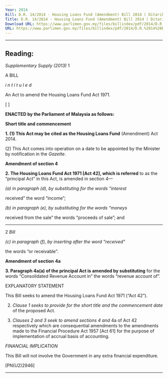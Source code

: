 ```yaml
---
Year: 2014
Bill: D.R. 14/2014 - Housing Loans Fund (Amendment) Bill 2014 ( Ditarik Balik )
Title: D.R. 14/2014 - Housing Loans Fund (Amendment) Bill 2014 ( Ditarik Balik )
Download URL: https://www.parlimen.gov.my/files/billindex/pdf/2014/D.R.%2014%20BI.pdf
URL: https://www.parlimen.gov.my/files/billindex/pdf/2014/D.R.%2014%20BI.pdf
---
```

---
Reading:
---

_Supplementary Supply (2013)_ 1

A BILL

_i n t i t u l e d_

An Act to amend the Housing Loans Fund Act 1971.

[ ]

**ENACTED by the Parliament of Malaysia as follows:**

**Short title and commencement**

**1. (1) This Act may be cited as the Housing Loans Fund**
(Amendment) Act 2014.

(2) This Act comes into operation on a date to be appointed
by the Minister by notification in the _Gazette._

**Amendment of section 4**

**2. The Housing Loans Fund Act 1971 [Act 42], which is referred**
to as the “principal Act” in this Act, is amended in section 4—

_(a) in paragraph (d), by substituting for the words “interest_

received” the word “income”;

_(b) in paragraph (e), by substituting for the words “moneys_

received from the sale” the words “proceeds of sale”;
and


-----

2 _Bill_

_(c) in paragraph_ _(f), by inserting after the word “received”_

the words “or receivable”.

**Amendment of section** **4a**

**3. Paragraph 4a(a) of the principal Act is amended by substituting**
for the words “Consolidated Revenue Account in” the words
“revenue account of”.

EXPLANATORY STATEMENT

This Bill seeks to amend the Housing Loans Fund Act 1971 (“Act 42”).

2. _Clause 1 seeks to provide for the short title and the commencement date_
of the proposed Act.

3. _Clauses 2 and_ _3 seek to amend sections 4 and_ 4a of Act 42 respectively
which are consequential amendments to the amendments made to the Financial
Procedure Act 1957 [Act 61] for the purpose of implementation of accrual
basis of accounting.

_FINANCIAL IMPLICATION_

This Bill will not involve the Government in any extra financial
expenditure.

[PN(U2)2946]


-----

